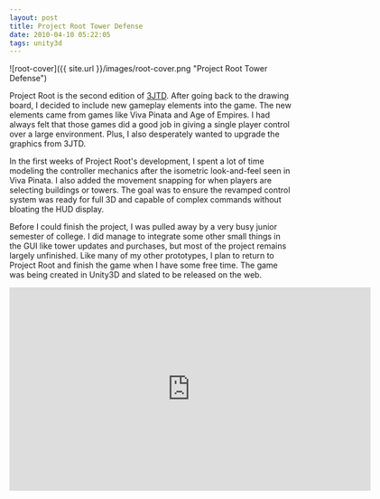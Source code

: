 ```yaml
---
layout: post
title: Project Root Tower Defense
date: 2010-04-10 05:22:05
tags: unity3d
---
```


![root-cover]({{ site.url }}/images/root-cover.png "Project Root Tower Defense")

Project Root is the second edition of [3JTD](https://jarrodparkes.com/portfolio/3jtd-tower-defense/). After going back to the drawing board, I decided to include new gameplay elements into the game. The new elements came from games like Viva Pinata and Age of Empires. I had always felt that those games did a good job in giving a single player control over a large environment. Plus, I also desperately wanted to upgrade the graphics from 3JTD.

In the first weeks of Project Root's development, I spent a lot of time modeling the controller mechanics after the isometric look-and-feel seen in Viva Pinata. I also added the movement snapping for when players are selecting buildings or towers. The goal was to ensure the revamped control system was ready for full 3D and capable of complex commands without bloating the HUD display.

Before I could finish the project, I was pulled away by a very busy junior semester of college. I did manage to integrate some other small things in the GUI like tower updates and purchases, but most of the project remains largely unfinished. Like many of my other prototypes, I plan to return to Project Root and finish the game when I have some free time. The game was being created in Unity3D and slated to be released on the web.

<div class="video-wrapper">
	<iframe width="640" height="360" src="https://www.youtube.com/embed/ZQzYpam__Lg" frameborder="0" allowfullscreen></iframe>
</div>
